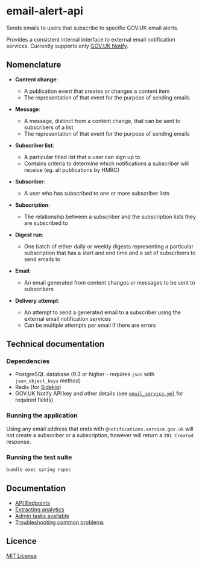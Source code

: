 # email-alert-api

Sends emails to users that subscribe to specific GOV.UK email alerts.

Provides a consistent internal interface to external email
notification services. Currently supports only [GOV.UK Notify](https://www.notifications.service.gov.uk/).

## Nomenclature

- **Content change**:
  * A publication event that creates or changes a content item
  * The representation of that event for the purpose of sending emails

- **Message**:
  * A message, distinct from a content change, that can be sent to subscribers of a list
  * The representation of that event for the purpose of sending emails

- **Subscriber list**:
  * A particular titled list that a user can sign up to
  * Contains criteria to determine which notifications a subscriber will receive (eg. all publications by HMRC)

- **Subscriber**:
  * A user who has subscribed to one or more subscriber lists

- **Subscription**:
  * The relationship between a subscriber and the subscription lists they are subscribed to

- **Digest run**:
  * One batch of either daily or weekly digests representing a particular subscription that has a start and end time and a set of subscribers to send emails to

- **Email**:
  * An email generated from content changes or messages to be sent to subscribers

- **Delivery attempt**:
  * An attempt to send a generated email to a subscriber using the external email notification services
  * Can be multiple attempts per email if there are errors

## Technical documentation

### Dependencies

* PostgreSQL database (9.3 or higher - requires `json` with `json_object_keys` method)
* Redis (for [Sidekiq](http://sidekiq.org/))
* GOV.UK Notify API key and other details (see
  [`email_service.yml`](config/email_service.yml) for required fields)

### Running the application

Using any email address that ends with `@notifications.service.gov.uk`
will not create a subscriber or a subscription, however will return a `201 Created` response.

### Running the test suite

```bash
bundle exec spring rspec
```

## Documentation

- [API Endpoints](docs/api.md)
- [Extracting analytics](docs/analytics.md)
- [Admin tasks available](docs/tasks.md)
- [Troubleshooting common problems](docs/troubleshooting.md)

## Licence

[MIT License](LICENCE)

